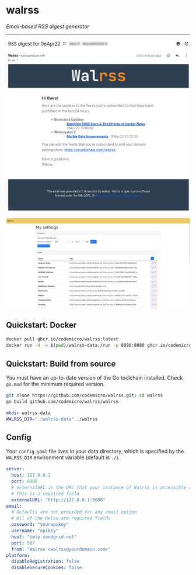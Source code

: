 # walrss

*Email-based RSS digest generator*

---

![Sample email](.github/screenshots/sampleEmail.png)

![Web UI](.github/screenshots/webUI.png)

## Quickstart: Docker

```bash
docker pull ghcr.io/codemicro/walrss:latest
docker run -d -v $(pwd)/walrss-data:/run -p 8080:8080 ghcr.io/codemicro/walrss:latest
```

## Quickstart: Build from source

You must have an up-to-date version of the Go toolchain installed. Check `go.mod` for the minimum required version.

```bash
git clone https://github.com/codemicro/walrss.git; cd walrss
go build github.com/codemicro/walrss/walrss
```

```bash
mkdir walrss-data
WALRSS_DIR="./walrss-data" ./walrss
```

## Config

Your `config.yaml` file lives in your data directory, which is specified by the `WALRSS_DIR` environment variable (default is `./`).

```yaml
server:
  host: 127.0.0.1
  port: 8080
  # externalURL is the URL that your instance of Walrss is accessible at
  # This is a required field
  externalURL: "http://127.0.0.1:8080"
email:
  # Defaults are not provided for any email option
  # All of the below are required fields
  password: "yourapikey"
  username: "apikey"
  host: "smtp.sendgrid.net"
  port: 587
  from: "Walrss <walrss@yourdomain.com>"
platform:
  disableRegistration: false
  disableSecureCookies: false
```
